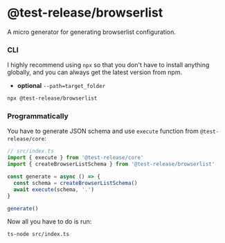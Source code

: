 # @test-release/browserlist

A micro generator for generating browserlist configuration.

### CLI

I highly recommend using `npx` so that you don't have to install anything globally, and you can always get the latest version from npm.

- **optional** `--path=target_folder`

```bash
npx @test-release/browserlist
```

### Programmatically

You have to generate JSON schema and use `execute` function from `@test-release/core`:

```ts
// src/index.ts
import { execute } from '@test-release/core'
import { createBrowserListSchema } from '@test-release/browserlist'

const generate = async () => {
  const schema = createBrowserListSchema()
  await execute(schema, '.')
}

generate()
```

Now all you have to do is run:

```
ts-node src/index.ts
```

